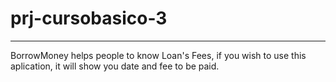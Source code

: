 # prj-cursobasico-3
---
BorrowMoney helps people to know Loan's Fees, if you wish to use this aplication, it will show you date and fee to be paid. 
